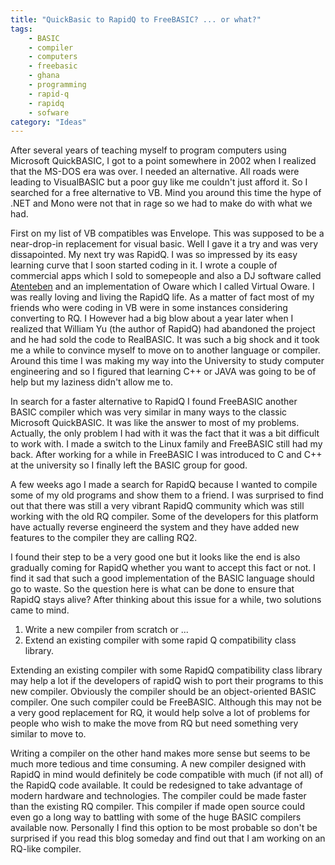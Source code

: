 ```yaml
---
title: "QuickBasic to RapidQ to FreeBASIC? ... or what?"
tags: 
    - BASIC
    - compiler
    - computers
    - freebasic
    - ghana
    - programming
    - rapid-q
    - rapidq
    - sofware
category: "Ideas"
---
```

After several years of teaching myself to program computers using Microsoft
QuickBASIC, I got to a point somewhere in 2002 when I realized that the MS-DOS
era was over. I needed an alternative. All roads were leading to VisualBASIC but
a poor guy like me couldn't just afford it. So I searched for a free alternative
to VB. Mind you around this time the hype of .NET and Mono were not that in rage
so we had to make do with what we had.

<!--more-->

First on my list of VB compatibles was Envelope. This was supposed to be a
near-drop-in replacement for visual basic. Well I gave it a try and was very
dissapointed. My next try was RapidQ. I was so impressed by its easy learning
curve that I soon started coding in it. I wrote a couple of commercial apps
which I sold to somepeople and also a DJ software called 
[Atenteben](http://www.freewebs.com/atenteben) and an implementation of Oware which I called
Virtual Oware. I was really loving and living the RapidQ life. As a matter of fact most
of my friends who were coding in VB were in some instances considering
converting to RQ. I However had a big blow about a year later when I realized
that William Yu (the author of RapidQ) had abandoned the project and he had
sold the code to RealBASIC. It was such a big shock and it took me a while to
convince myself to move on to another language or compiler. Around this time I
was making my way into the University to study computer engineering and so I
figured that learning C++ or JAVA was going to be of help but my laziness didn't
allow me to.

In search for a faster alternative to RapidQ I found FreeBASIC another BASIC
compiler which was very similar in many ways to the classic Microsoft
QuickBASIC. It was like the answer to most of my problems. Actually, the only
problem I had with it was the fact that it was a bit difficult to work with. I
made a switch to the Linux family and FreeBASIC still had my back. After working
for a while in FreeBASIC I was introduced to C and C++ at the university so I
finally left the BASIC group for good.

A few weeks ago I made a search for RapidQ because I wanted to compile some of
my old programs and show them to a friend. I was surprised to find out that
there was still a very vibrant RapidQ community which was still working with the
old RQ compiler. Some of the developers for this platform have actually reverse
engineerd the system and they have added new features to the compiler they are
calling RQ2.

I found their step to be a very good one but it looks like the end is also
gradually coming for RapidQ whether you want to accept this fact or not. I find
it sad that such a good implementation of the BASIC language should go to waste.
So the question here is what can be done to ensure that RapidQ stays alive?
After thinking about this issue for a while, two solutions came to mind.

1. Write a new compiler from scratch or ...
2. Extend an existing compiler with some rapid Q compatibility class library.
    
Extending an existing compiler with some RapidQ compatibility class library may
help a lot if the developers of rapidQ wish to port their programs to this new
compiler. Obviously the compiler should be an object-oriented BASIC compiler.
One such compiler could be FreeBASIC. Although this may not be a very good
replacement for RQ, it would help solve a lot of problems for people who wish to
make the move from RQ but need something very similar to move to.

Writing a compiler on the other hand makes more sense but seems to be much more
tedious and time consuming. A new compiler designed with RapidQ in mind would
definitely be code compatible with much (if not all) of the RapidQ code
available. It could be redesigned to take advantage of modern hardware and
technologies. The compiler could be made faster than the existing RQ compiler.
This compiler if made open source could even go a long way to battling with some
of the huge BASIC compilers available now. Personally I find this option to be
most probable so don't be surprised if you read this blog someday and find out
that I am working on an RQ-like compiler.

